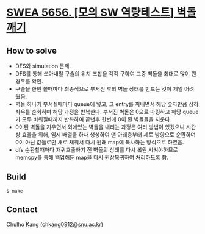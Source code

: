 # [SWEA 5656. [모의 SW 역량테스트] 벽돌 깨기](https://www.swexpertacademy.com/main/code/problem/problemDetail.do?contestProbId=AWXRQm6qfL0DFAUo)


## How to solve
* DFS와 simulation 문제.
* DFS를 통해 쏘아내릴 구슬의 위치 조합을 각각 구하여 그중 벽돌을 최대로 많이 깬 경우를 확인.
* 구슬을 한번 쏠때마다 최종적으로 부서진 후의 벽돌 상태를 만드는 것이 제일 어려웠음.
* 벽돌 하나가 부서질때마다 queue에 넣고, 그 entry를 꺼내면서 해당 숫자만큼 상하좌우를 순회하며 해당 과정을 반복한다. 부서진 벽돌은 0으로 마킹하고 해당 queue가 모두 비워질때까지 반복하여 끝낸후 한번에 0이 된 벽돌들을 지운다.
* 0이된 벽돌을 지우면서 외에있는 벽돌을 내리는 과정은 여러 방법이 있겠으니 시간상 효율을 위해, 임시 배열을 하나 생성하여 맨 아래층부터 세로 방향으로 순환하며 0이 아닌 값들로만 새로 채워서 다시 원래 map에 복사하는 방식으로 하였음.
* dfs 순환할때마다 재귀호출하기 전 벽돌의 상태를 다시 복원 시켜야하므로 memcpy를 통해 백업해둔 map을 다시 원상복귀하여 처리하도록 함.

## Build

```
$ make
```

## Contact
Chulho Kang ([chkang0912@snu.ac.kr](mailto:chkang0912@snu.ac.kr))

